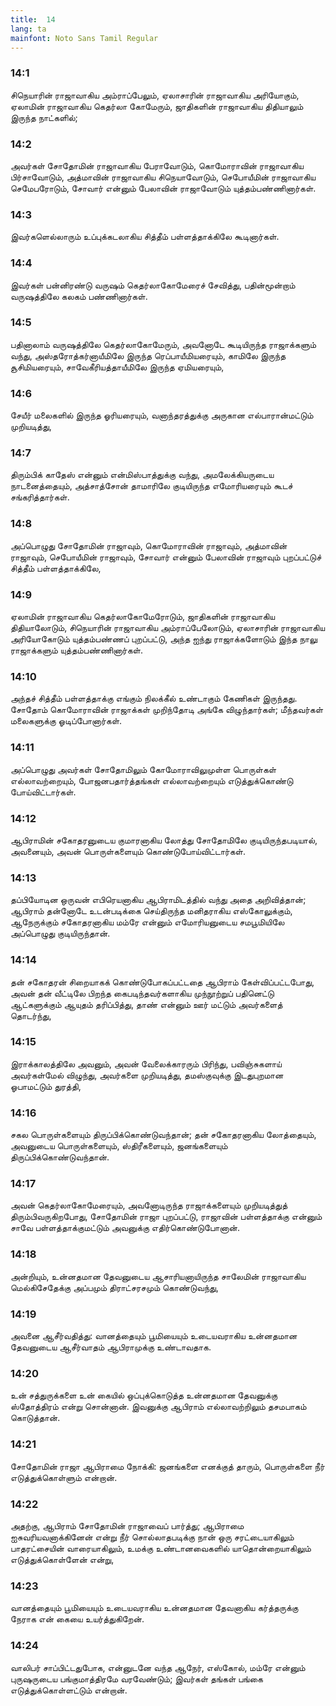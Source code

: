 ```yaml
---
title:  14
lang: ta
mainfont: Noto Sans Tamil Regular
---
```


###  14:1

சிநெயாரின் ராஜாவாகிய அம்ராப்பேலும், ஏலாசாரின் ராஜாவாகிய அரியோகும், ஏலாமின் ராஜாவாகிய கெதர்லா கோமேரும், ஜாதிகளின் ராஜாவாகிய திதியாலும் இருந்த நாட்களில்;

###  14:2

அவர்கள் சோதோமின் ராஜாவாகிய பேராவோடும், கொமோராவின் ராஜாவாகிய பிர்சாவோடும், அத்மாவின் ராஜாவாகிய சிநெயாவோடும், செபோயீமின் ராஜாவாகிய செமேபரோடும், சோவார் என்னும் பேலாவின் ராஜாவோடும் யுத்தம்பண்ணினார்கள்.

###  14:3

இவர்களெல்லாரும் உப்புக்கடலாகிய சித்தீம் பள்ளத்தாக்கிலே கூடினார்கள்.

###  14:4

இவர்கள் பன்னிரண்டு வருஷம் கெதர்லாகோமேரைச் சேவித்து, பதின்மூன்றாம் வருஷத்திலே கலகம் பண்ணினார்கள்.

###  14:5

பதினாலாம் வருஷத்திலே கெதர்லாகோமேரும், அவனோடே கூடியிருந்த ராஜாக்களும் வந்து, அஸ்தரோத்கர்னாயீமிலே இருந்த ரெப்பாயீமியரையும், காமிலே இருந்த சூசிமியரையும், சாவேகீரியத்தாயீமிலே இருந்த ஏமியரையும்,

###  14:6

சேயீர் மலைகளில் இருந்த ஓரியரையும், வனாந்தரத்துக்கு அருகான எல்பாரான்மட்டும் முறியடித்து,

###  14:7

திரும்பிக் காதேஸ் என்னும் என்மிஸ்பாத்துக்கு வந்து, அமலேக்கியருடைய நாடனைத்தையும், அத்சாத்சோன் தாமாரிலே குடியிருந்த எமோரியரையும் கூடச் சங்கரித்தார்கள்.

###  14:8

அப்பொழுது சோதோமின் ராஜாவும், கொமோராவின் ராஜாவும், அத்மாவின் ராஜாவும், செபோயீமின் ராஜாவும், சோவார் என்னும் பேலாவின் ராஜாவும் புறப்பட்டுச் சித்தீம் பள்ளத்தாக்கிலே,

###  14:9

ஏலாமின் ராஜாவாகிய கெதர்லாகோமேரோடும், ஜாதிகளின் ராஜாவாகிய திதியாலோடும், சிநெயாரின் ராஜாவாகிய அம்ராப்பேலோடும், ஏலாசாரின் ராஜாவாகிய அரியோகோடும் யுத்தம்பண்ணப் புறப்பட்டு, அந்த ஐந்து ராஜாக்களோடும் இந்த நாலு ராஜாக்களும் யுத்தம்பண்ணினார்கள்.

###  14:10

அந்தச் சித்தீம் பள்ளத்தாக்கு எங்கும் நிலக்கீல் உண்டாகும் கேணிகள் இருந்தது. சோதோம் கொமோராவின் ராஜாக்கள் முறிந்தோடி அங்கே விழுந்தார்கள்; மீந்தவர்கள் மலைகளுக்கு ஓடிப்போனார்கள்.

###  14:11

அப்பொழுது அவர்கள் சோதோமிலும் கோமோராவிலுமுள்ள பொருள்கள் எல்லாவற்றையும், போஜனபதார்த்தங்கள் எல்லாவற்றையும் எடுத்துக்கொண்டு போய்விட்டார்கள்.

###  14:12

ஆபிராமின் சகோதரனுடைய குமாரனாகிய லோத்து சோதோமிலே குடியிருந்தபடியால், அவனையும், அவன் பொருள்களையும் கொண்டுபோய்விட்டார்கள்.

###  14:13

தப்பியோடின ஒருவன் எபிரெயனாகிய ஆபிராமிடத்தில் வந்து அதை அறிவித்தான்; ஆபிராம் தன்னோடே உடன்படிக்கை செய்திருந்த மனிதராகிய எஸ்கோலுக்கும், ஆநேருக்கும் சகோதரனாகிய மம்ரே என்னும் எமோரியனுடைய சமபூமியிலே அப்பொழுது குடியிருந்தான்.

###  14:14

தன் சகோதரன் சிறையாகக் கொண்டுபோகப்பட்டதை ஆபிராம் கேள்விப்பட்டபோது, அவன் தன் வீட்டிலே பிறந்த கைபடிந்தவர்களாகிய முந்நூற்றுப் பதினெட்டு ஆட்களுக்கும் ஆயுதம் தரிப்பித்து, தாண் என்னும் ஊர் மட்டும் அவர்களைத் தொடர்ந்து,

###  14:15

இராக்காலத்திலே அவனும், அவன் வேலைக்காரரும் பிரிந்து, பவிஞ்சுகளாய் அவர்கள்மேல் விழுந்து, அவர்களை முறியடித்து, தமஸ்குவுக்கு இடதுபுறமான ஓபாமட்டும் துரத்தி,

###  14:16

சகல பொருள்களையும் திருப்பிக்கொண்டுவந்தான்; தன் சகோதரனாகிய லோத்தையும், அவனுடைய பொருள்களையும், ஸ்திரீகளையும், ஜனங்களையும் திருப்பிக்கொண்டுவந்தான்.

###  14:17

அவன் கெதர்லாகோமேரையும், அவனோடிருந்த ராஜாக்களையும் முறியடித்துத் திரும்பிவருகிறபோது, சோதோமின் ராஜா புறப்பட்டு, ராஜாவின் பள்ளத்தாக்கு என்னும் சாவே பள்ளத்தாக்குமட்டும் அவனுக்கு எதிர்கொண்டுபோனான்.

###  14:18

அன்றியும், உன்னதமான தேவனுடைய ஆசாரியனாயிருந்த சாலேமின் ராஜாவாகிய மெல்கிசேதேக்கு அப்பமும் திராட்சரசமும் கொண்டுவந்து,

###  14:19

அவனை ஆசீர்வதித்து: வானத்தையும் பூமியையும் உடையவராகிய உன்னதமான தேவனுடைய ஆசீர்வாதம் ஆபிராமுக்கு உண்டாவதாக.

###  14:20

உன் சத்துருக்களை உன் கையில் ஒப்புக்கொடுத்த உன்னதமான தேவனுக்கு ஸ்தோத்திரம் என்று சொன்னான். இவனுக்கு ஆபிராம் எல்லாவற்றிலும் தசமபாகம் கொடுத்தான்.

###  14:21

சோதோமின் ராஜா ஆபிராமை நோக்கி: ஜனங்களை எனக்குத் தாரும், பொருள்களை நீர் எடுத்துக்கொள்ளும் என்றான்.

###  14:22

அதற்கு, ஆபிராம் சோதோமின் ராஜாவைப் பார்த்து; ஆபிராமை ஐசுவரியவனாக்கினேன் என்று நீர் சொல்லாதபடிக்கு நான் ஒரு சரட்டையாகிலும் பாதரட்சையின் வாரையாகிலும், உமக்கு உண்டானவைகளில் யாதொன்றையாகிலும் எடுத்துக்கொள்ளேன் என்று,

###  14:23

வானத்தையும் பூமியையும் உடையவராகிய உன்னதமான தேவனாகிய கர்த்தருக்கு நேராக என் கையை உயர்த்துகிறேன்.

###  14:24

வாலிபர் சாப்பிட்டதுபோக, என்னுடனே வந்த ஆநேர், எஸ்கோல், மம்ரே என்னும் புருஷருடைய பங்குமாத்திரமே வரவேண்டும்; இவர்கள் தங்கள் பங்கை எடுத்துக்கொள்ளட்டும் என்றான்.

